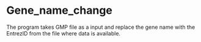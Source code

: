 # Gene_name_change
The program takes GMP file as a input and replace the gene name with the EntrezID from the file where data is available.  
